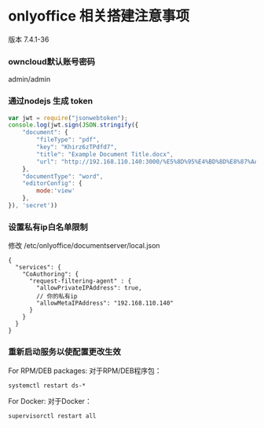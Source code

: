 # onlyoffice 相关搭建注意事项

版本 7.4.1-36

### owncloud默认账号密码

admin/admin

### 通过nodejs 生成 token

```javascript
var jwt = require("jsonwebtoken");
console.log(jwt.sign(JSON.stringify({
    "document": {
        "fileType": "pdf",
        "key": "Khirz6zTPdfd7",
        "title": "Example Document Title.docx",
        "url": "http://192.168.110.140:3000/%E5%8D%95%E4%BD%8D%E8%87%AA%E6%9F%A5(1).pdf"
    },
    "documentType": "word",
    "editorConfig": {
        mode:'view'
    },
}), 'secret'))
```

### 设置私有ip白名单限制

修改 /etc/onlyoffice/documentserver/local.json

```json5
{
  "services": {
    "CoAuthoring": {
      "request-filtering-agent" : {
        "allowPrivateIPAddress": true,
        // 你的私有ip
        "allowMetaIPAddress": "192.168.110.140"
      }
    }
  }
}
```

### 重新启动服务以使配置更改生效

For RPM/DEB packages: 对于RPM/DEB程序包：

```shell
systemctl restart ds-*
```

For Docker: 对于Docker：

```shell
supervisorctl restart all
```
